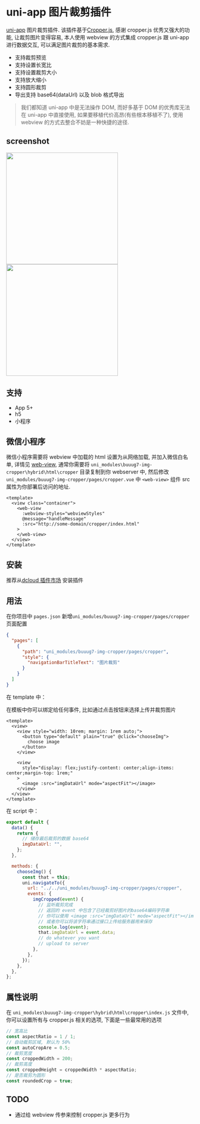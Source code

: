 # uni-app 图片裁剪插件

[uni-app](https://github.com/dcloudio/uni-app) 图片裁剪插件. 该插件基于[Cropper.js](https://github.com/fengyuanchen/cropperjs), 感谢 cropper.js 优秀又强大的功能, 让裁剪图片变得容易, 本人使用 webview 的方式集成 cropper.js 跟 uni-app 进行数据交互, 可以满足图片裁剪的基本需求.

- 支持裁剪预览
- 支持设置长宽比
- 支持设置裁剪大小
- 支持放大缩小
- 支持圆形裁剪
- 导出支持 base64(dataUrl) 以及 blob 格式导出

> 我们都知道 uni-app 中是无法操作 DOM, 而好多基于 DOM 的优秀库无法在 uni-app 中直接使用, 如果要移植代价高昂(有些根本移植不了), 使用 webview 的方式去整合不妨是一种快捷的途径.

## screenshot

<p>
  <img align=top src="https://img-cdn-aliyun.dcloud.net.cn/stream/plugin_screens/ee108ae0-fe10-11eb-8b54-a9dfd3be275d_0.png?1629140763" width="300px" height="auto">
  <img align=top src="https://img-cdn-aliyun.dcloud.net.cn/stream/plugin_screens/ee108ae0-fe10-11eb-8b54-a9dfd3be275d_1.png?1629140738" width="300px" height="auto">
</p>

## 支持

- App 5+
- h5
- 小程序

## 微信小程序

微信小程序需要将 webview 中加载的 html 设置为从网络加载, 并加入微信白名单, 详情见 [web-view](https://uniapp.dcloud.net.cn/component/web-view?id=web-view), 通常你需要将 `uni_modules\buuug7-img-cropper\hybrid\html\cropper` 目录复制到你 webserver 中, 然后修改 `uni_modules/buuug7-img-cropper/pages/cropper.vue` 中 `<web-view>` 组件 src 属性为你部署后访问的地址.

```vue
<template>
  <view class="container">
    <web-view
      :webview-styles="webviewStyles"
      @message="handleMessage"
      :src="http://some-domain/cropper/index.html"
    >
    </web-view>
  </view>
</template>
```

## 安装

推荐从[dcloud 插件市场](https://ext.dcloud.net.cn/plugin?id=5907) 安装插件

## 用法

在你项目中 `pages.json` 新增`uni_modules/buuug7-img-cropper/pages/cropper`页面配置

```json
{
  "pages": [
    {
      "path": "uni_modules/buuug7-img-cropper/pages/cropper",
      "style": {
        "navigationBarTitleText": "图片裁剪"
      }
    }
  ]
}
```

在 template 中：

在模板中你可以绑定给任何事件, 比如通过点击按钮来选择上传并裁剪图片

```vue
<template>
  <view>
    <view style="width: 10rem; margin: 1rem auto;">
      <button type="default" plain="true" @click="chooseImg">
        choose image
      </button>
    </view>

    <view
      style="display: flex;justify-content: center;align-items: center;margin-top: 1rem;"
    >
      <image :src="imgDataUrl" mode="aspectFit"></image>
    </view>
  </view>
</template>
```

在 script 中：

```javascript
export default {
  data() {
    return {
      // 储存最后裁剪的数据 base64
      imgDataUrl: "",
    };
  },

  methods: {
    chooseImg() {
      const that = this;
      uni.navigateTo({
        url: "../../uni_modules/buuug7-img-cropper/pages/cropper",
        events: {
          imgCropped(event) {
            // 监听裁剪完成
            // 返回的 event 中包含了已经裁剪好图片的base64编码字符串
            // 你可以使用 <image :src="imgDataUrl" mode="aspectFit"></image> 组件来展示裁剪后的图片
            // 或者你可以将该字符串通过接口上传给服务器用来保存
            console.log(event);
            that.imgDataUrl = event.data;
            // do whatever you want
            // upload to server
          },
        },
      });
    },
  },
};
```

## 属性说明

在 `uni_modules\buuug7-img-cropper\hybrid\html\cropper\index.js` 文件中, 你可以设置所有与 cropper.js 相关的选项, 下面是一些最常用的选项

```javascript
// 宽高比
const aspectRatio = 1 / 1;
// 自动裁剪区域, 默认为 50%
const autoCropAre = 0.5;
// 裁剪宽度
const croppedWidth = 200;
// 裁剪高度
const croppedHeight = croppedWidth * aspectRatio;
// 是否裁剪为圆形
const roundedCrop = true;
```

## TODO

- 通过给 webview 传参来控制 cropper.js 更多行为

